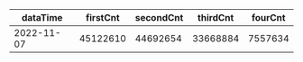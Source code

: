 |dataTime|firstCnt|secondCnt|thirdCnt|fourCnt|
|-|-|-|-|-|
|2022-11-07|45122610|44692654|33668884|7557634|